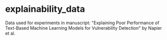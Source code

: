 # explainability_data
Data used for experiments in manuscript: "Explaining Poor Performance of Text-Based Machine Learning Models for Vulnerability Detection" by Napier et al.
